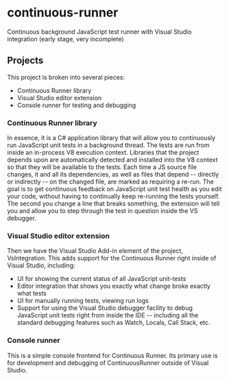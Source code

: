 # continuous-runner
Continuous background JavaScript test runner with Visual Studio integration (early stage, very incomplete)

## Projects
This project is broken into several pieces:
  * Continuous Runner library
  * Visual Studio editor extension
  * Console runner for testing and debugging

### Continuous Runner library
In essence, it is a C# application library that will allow you to continuously run JavaScript unit tests in a background thread. The tests are run from inside an in-process V8 execution context. Libraries that the project depends upon are automatically detected and installed into the V8 context so that they will be available to the tests. Each time a JS source file changes, it and all its dependencies, as well as files that depend -- directly or indirectly -- on the changed file, are marked as requiring a re-run. The goal is to get continuous feedback on JavaScript unit test health as you edit your code, without having to continually keep re-running the tests yourself. The second you change a line that breaks something, the extension will tell you and allow you to step through the test in question inside the VS debugger.

### Visual Studio editor extension
Then we have the Visual Studio Add-in element of the project, VsIntegration. This adds support for the Continuous Runner right inside of Visual Studio, including:

 * UI for showing the current status of all JavaScript unit-tests
 * Editor integration that shows you exactly what change broke exactly what tests
 * UI for manually running tests, viewing run logs
 * Support for using the Visual Studio debugger facility to debug JavaScript unit tests right from inside the IDE -- including all the standard debugging features such as Watch, Locals, Call Stack, etc.
 
### Console runner
This is a simple console frontend for Continuous Runner. Its primary use is for development and debugging of ContinuousRunner outside of Visual Studio.
